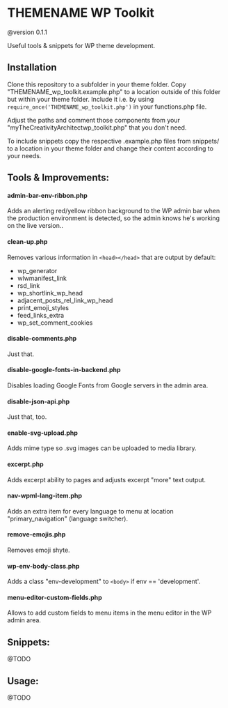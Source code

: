 THEMENAME WP Toolkit
===============

@version 0.1.1

Useful tools & snippets for WP theme development.

Installation
------------

Clone this repository to a subfolder in your theme folder. Copy "THEMENAME_wp_toolkit.example.php" to a location outside of this folder but within your theme folder. Include it i.e. by using `require_once('THEMENAME_wp_toolkit.php')` in your functions.php file. 

Adjust the paths and comment those components from your "myTheCreativityArchitectwp_toolkit.php" that you don't need.

To include snippets copy the respective .example.php files from snippets/ to a location in your theme folder and change their content according to your needs.

Tools & Improvements:
---------------------

#### admin-bar-env-ribbon.php

Adds an alerting red/yellow ribbon background to the WP admin bar when the production environment is detected, so the admin knows he's working on the live version..

#### clean-up.php
Removes various information in `<head></head>` that are output by default:

- wp_generator
- wlwmanifest_link
- rsd_link
- wp_shortlink_wp_head
- adjacent_posts_rel_link_wp_head
- print_emoji_styles
- feed_links_extra
- wp_set_comment_cookies

#### disable-comments.php
Just that.

#### disable-google-fonts-in-backend.php
Disables loading Google Fonts from Google servers in the admin area.

#### disable-json-api.php
Just that, too.

#### enable-svg-upload.php
Adds mime type so .svg images can be uploaded to media library.

#### excerpt.php
Adds excerpt ability to pages and adjusts excerpt "more" text output. 

#### nav-wpml-lang-item.php
Adds an extra item for every language to menu at location "primary_navigation" (language switcher).

#### remove-emojis.php
Removes emoji shyte.

#### wp-env-body-class.php
Adds a class "env-development" to `<body>` if env == 'development'.

#### menu-editor-custom-fields.php
Allows to add custom fields to menu items in the menu editor in the WP admin area.

Snippets:
---------
@TODO

Usage:
------
@TODO

